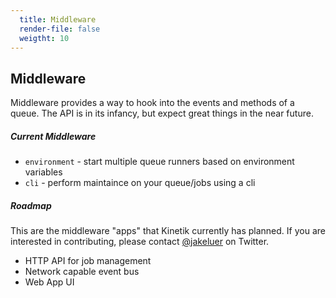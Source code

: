 ```yaml
---
  title: Middleware
  render-file: false
  weigtht: 10
---
```


## Middleware

Middleware provides a way to hook into the events and methods of a queue. The API is in
its infancy, but expect great things in the near future.

##### Current Middleware

- `environment` - start multiple queue runners based on environment variables
- `cli` - perform maintaince on your queue/jobs using a cli

##### Roadmap

This are the middleware "apps" that Kinetik currently has planned. If you are interested in
contributing, please contact [@jakeluer](http://twitter.com/jakeluer) on Twitter.

- HTTP API for job management
- Network capable event bus
- Web App UI
